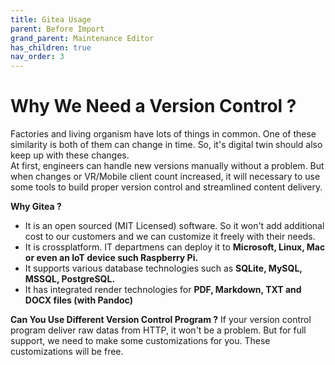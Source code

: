 ```yaml
---
title: Gitea Usage
parent: Before Import
grand_parent: Maintenance Editor
has_children: true
nav_order: 3
---
```


# **Why We Need a Version Control ?**
Factories and living organism have lots of things in common. One of these similarity is both of them can change in time. So, it's digital twin should also keep up with these changes.\
At first, engineers can handle new versions manually without a problem. But when changes or VR/Mobile client count increased, it will necessary to use some tools to build proper version control and streamlined content delivery.

**Why Gitea ?**
+ It is an open sourced (MIT Licensed) software. So it won't add additional cost to our customers and we can customize it freely with their needs.
+ It is crossplatform. IT departmens can deploy it to **Microsoft, Linux, Mac or even an IoT device such Raspberry Pi.**
+ It supports various database technologies such as **SQLite, MySQL, MSSQL, PostgreSQL.**
+ It has integrated render technologies for **PDF, Markdown, TXT and DOCX files (with Pandoc)**

**Can You Use Different Version Control Program ?**
If your version control program deliver raw datas from HTTP, it won't be a problem. But for full support, we need to make some customizations for you. These customizations will be free.
